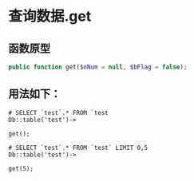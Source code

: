 # 查询数据.get

## 函数原型

``` php
public function get($nNum = null, $bFlag = false);
```

## 用法如下：

```
# SELECT `test`.* FROM `test
Db::table('test')->

get();

# SELECT `test`.* FROM `test` LIMIT 0,5
Db::table('test')->

get(5);
```
